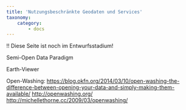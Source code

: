 ```yaml
---
title: 'Nutzungsbeschränkte Geodaten und Services'
taxonomy:
    category:
        - docs
---
```


!! Diese Seite ist noch im Entwurfsstadium!

Semi-Open Data Paradigm

Earth-Viewer

Open-Washing:
https://blog.okfn.org/2014/03/10/open-washing-the-difference-between-opening-your-data-and-simply-making-them-available/
http://openwashing.org/
http://michellethorne.cc/2009/03/openwashing/